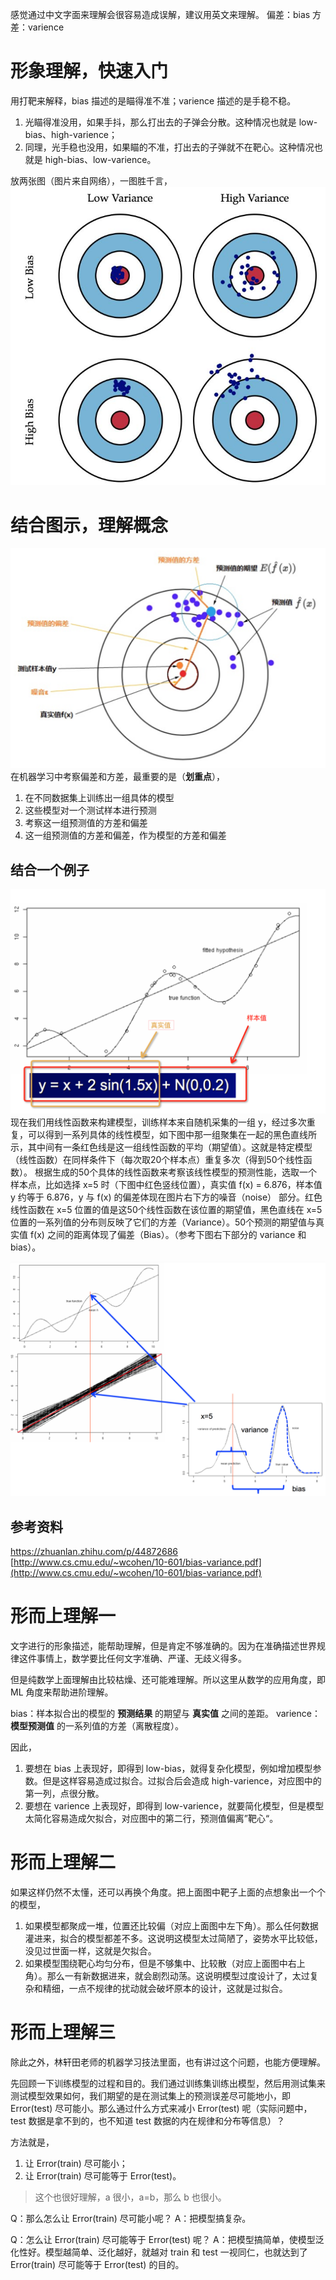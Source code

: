感觉通过中文字面来理解会很容易造成误解，建议用英文来理解。
偏差：bias
方差：varience

# 形象理解，快速入门

用打靶来解释，bias 描述的是瞄得准不准；varience 描述的是手稳不稳。
1. 光瞄得准没用，如果手抖，那么打出去的子弹会分散。这种情况也就是 low-bias、high-varience；
2. 同理，光手稳也没用，如果瞄的不准，打出去的子弹就不在靶心。这种情况也就是 high-bias、low-varience。

放两张图（图片来自网络），一图胜千言，
![image](./1.png)
# 结合图示，理解概念

![image](./2.png)
在机器学习中考察偏差和方差，最重要的是（**划重点**），
1. 在不同数据集上训练出一组具体的模型
2. 这些模型对一个测试样本进行预测
3. 考察这一组预测值的方差和偏差
4. 这一组预测值的方差和偏差，作为模型的方差和偏差

## 结合一个例子

![image](./3.png)
现在我们用线性函数来构建模型，训练样本来自随机采集的一组 y，经过多次重复，可以得到一系列具体的线性模型，如下图中那一组聚集在一起的黑色直线所示，其中间有一条红色线是这一组线性函数的平均（期望值）。这就是特定模型（线性函数）在同样条件下（每次取20个样本点）重复多次（得到50个线性函数）。
根据生成的50个具体的线性函数来考察该线性模型的预测性能，选取一个样本点，比如选择 x=5 时（下图中红色竖线位置），真实值 f(x) = 6.876，样本值 y 约等于 6.876，y 与 f(x) 的偏差体现在图片右下方的噪音（noise） 部分。红色线性函数在 x=5 位置的值是这50个线性函数在该位置的期望值，黑色直线在 x=5 位置的一系列值的分布则反映了它们的方差（Variance）。50个预测的期望值与真实值 f(x) 之间的距离体现了偏差（Bias）。（参考下图右下部分的 variance 和 bias）。

![image](./4.png)

## 参考资料
https://zhuanlan.zhihu.com/p/44872686
[http://www.cs.cmu.edu/~wcohen/10-601/bias-variance.pdf](http://www.cs.cmu.edu/~wcohen/10-601/bias-variance.pdf)


# 形而上理解一

文字进行的形象描述，能帮助理解，但是肯定不够准确的。因为在准确描述世界规律这件事情上，数学要比任何文字准确、严谨、无歧义得多。

但是纯数学上面理解由比较枯燥、还可能难理解。所以这里从数学的应用角度，即 ML 角度来帮助进阶理解。

bias：样本拟合出的模型的 **预测结果** 的期望与 **真实值** 之间的差距。
varience：**模型预测值** 的一系列值的方差（离散程度）。

因此，
1. 要想在 bias 上表现好，即得到 low-bias，就得复杂化模型，例如增加模型参数。但是这样容易造成过拟合。过拟合后会造成 high-varience，对应图中的第一列，点很分散。
2. 要想在 varience 上表现好，即得到 low-varience，就要简化模型，但是模型太简化容易造成欠拟合，对应图中的第二行，预测值偏离”靶心“。

# 形而上理解二

如果这样仍然不太懂，还可以再换个角度。把上面图中靶子上面的点想象出一个个的模型，
1. 如果模型都聚成一堆，位置还比较偏（对应上面图中左下角）。那么任何数据灌进来，拟合的模型都差不多。这说明这模型太过简陋了，姿势水平比较低，没见过世面一样，这就是欠拟合。
2. 如果模型围绕靶心均匀分布，但是不够集中、比较散（对应上面图中右上角）。那么一有新数据进来，就会剧烈动荡。这说明模型过度设计了，太过复杂和精细，一点不规律的扰动就会破坏原本的设计，这就是过拟合。

# 形而上理解三

除此之外，林轩田老师的机器学习技法里面，也有讲过这个问题，也能方便理解。

先回顾一下训练模型的过程和目的。我们通过训练集训练出模型，然后用测试集来测试模型效果如何，我们期望的是在测试集上的预测误差尽可能地小，即 Error(test) 尽可能小。那么通过什么方式来减小 Error(test) 呢（实际问题中，test 数据是拿不到的，也不知道 test 数据的内在规律和分布等信息）？

方法就是，
1. 让 Error(train) 尽可能小；
2. 让 Error(train) 尽可能等于 Error(test)。
> 这个也很好理解，a 很小，a=b，那么 b 也很小。

Q：那么怎么让 Error(train) 尽可能小呢？
A：把模型搞复杂。

Q：怎么让 Error(train) 尽可能等于 Error(test) 呢？
A：把模型搞简单，使模型泛化性好。模型越简单、泛化越好，就越对 train 和 test 一视同仁，也就达到了 Error(train) 尽可能等于 Error(test) 的目的。




















